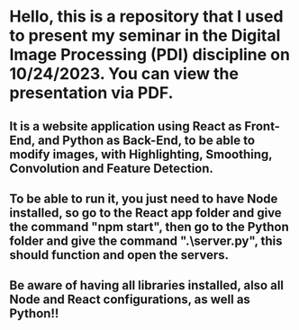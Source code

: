 # Hello, this is a repository that I used to present my seminar in the Digital Image Processing (PDI) discipline on 10/24/2023. You can view the presentation via PDF.

<h2>It is a website application using React as Front-End, and Python as Back-End, to be able to modify images, with Highlighting, Smoothing, Convolution and Feature Detection.</h2>

<h2>To be able to run it, you just need to have Node installed, so go to the React app folder and give the command "npm start", then go to the Python folder and give the command ".\server.py", this should function and open the servers.</h2>

<h2>Be aware of having all libraries installed, also all Node and React configurations, as well as Python!!</h2>
